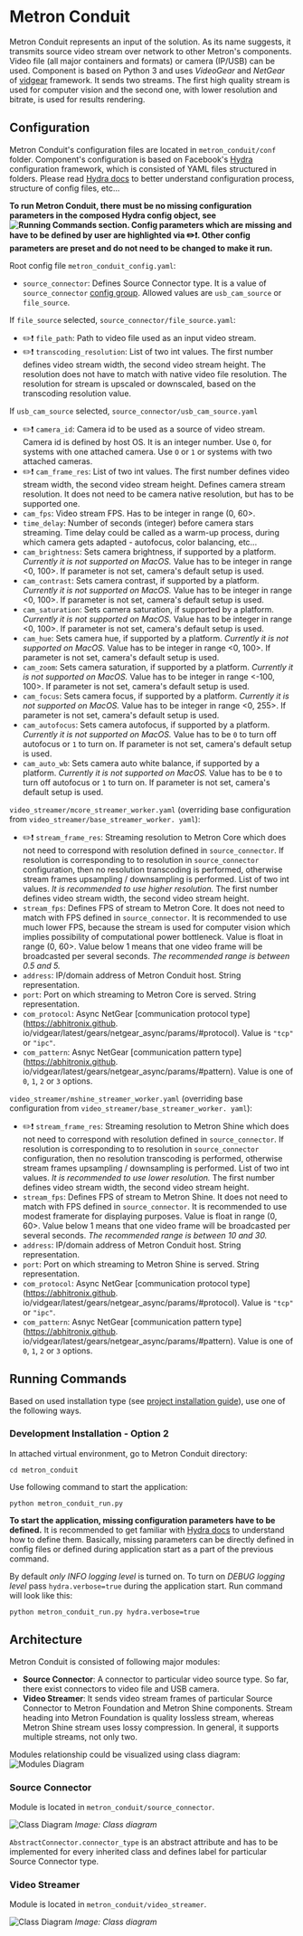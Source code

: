 # Metron Conduit

[comment]: <> (Description paragraph is taken from architecture.md)
Metron Conduit represents an input of the solution. As its name suggests, it transmits source video stream over network
to other Metron's components. Video file (all major containers and formats) or camera (IP/USB) can be used. Component is
based on Python 3 and uses *VideoGear* and *NetGear* of [vidgear](https://abhitronix.github.io/vidgear/latest/)
framework. It sends two streams. The first high quality stream is used for computer vision and the second one, with
lower resolution and bitrate, is used for results rendering.

## Configuration

Metron Conduit's configuration files are located in `metron_conduit/conf` folder. Component's configuration is based on
Facebook's [Hydra](https://hydra.cc) configuration framework, which is consisted of YAML files structured in folders.
Please read [Hydra docs](https://hydra.cc/docs/1.0/intro) to better understand configuration process, structure of
config files, etc...

**To run Metron Conduit, there must be no missing configuration parameters in the composed Hydra config object, see 
![Running Commands](#running-commands) section. Config parameters which are missing and have to be defined by user 
are highlighted via :pencil2::heavy_exclamation_mark:. Other config parameters are preset and do not need to be 
changed to make it run.**

Root config file `metron_conduit_config.yaml`:

- `source_connector`: Defines Source Connector type. It is a value
  of `source_connector` [config group](https://hydra.cc/docs/1.0/tutorials/basic/your_first_app/config_groups). Allowed
  values are `usb_cam_source` or `file_source`.

If `file_source` selected, `source_connector/file_source.yaml`:

- :pencil2::heavy_exclamation_mark: `file_path`: Path to video file used as an input video stream.
- :pencil2::heavy_exclamation_mark: `transcoding_resolution`: List of two int values. The first number defines 
  video stream width, the second video stream height. The resolution does not have to match with native video file 
  resolution. The resolution for stream is upscaled or downscaled, based on the transcoding resolution value.

If `usb_cam_source` selected, `source_connector/usb_cam_source.yaml`

- :pencil2::heavy_exclamation_mark: `camera_id`: Camera id to be used as a source of video stream. 
  Camera id is defined by host OS. It is an integer number. Use `O`, for systems with one attached camera. 
  Use `O` or `1` or systems with two attached cameras.
- :pencil2::heavy_exclamation_mark: `cam_frame_res`: List of two int values. The first number defines video stream 
  width, the second video stream height.
  Defines camera stream resolution. It does not need to be camera native resolution, but has to be supported one.
- `cam_fps`: Video stream FPS. Has to be integer in range (0, 60>.
- `time_delay`: Number of seconds (integer) before camera stars streaming. Time delay could be called as a warm-up 
  process, during which camera gets adapted - autofocus, color balancing, etc...
- `cam_brightness`: Sets camera brightness, if supported by a platform. *Currently it is not supported on MacOS.*
  Value has to be integer in range <0, 100>. If parameter is not set, camera's default setup is used.
- `cam_contrast`: Sets camera contrast, if supported by a platform. *Currently it is not supported on MacOS.*
  Value has to be integer in range <0, 100>. If parameter is not set, camera's default setup is used.
- `cam_saturation`: Sets camera saturation, if supported by a platform. *Currently it is not supported on MacOS.*
  Value has to be integer in range <0, 100>. If parameter is not set, camera's default setup is used.
- `cam_hue`: Sets camera hue, if supported by a platform. *Currently it is not supported on MacOS.*
  Value has to be integer in range <0, 100>. If parameter is not set, camera's default setup is used.
- `cam_zoom`: Sets camera saturation, if supported by a platform. *Currently it is not supported on MacOS.*
  Value has to be integer in range <-100, 100>. If parameter is not set, camera's default setup is used.
- `cam_focus`: Sets camera focus, if supported by a platform. *Currently it is not supported on MacOS.*
  Value has to be integer in range <0, 255>. If parameter is not set, camera's default setup is used.
- `cam_autofocus`: Sets camera autofocus, if supported by a platform. *Currently it is not supported on MacOS.*
  Value has to be `0` to turn off autofocus or `1` to turn on. If parameter is not set, camera's default setup is used.
- `cam_auto_wb`: Sets camera auto white balance, if supported by a platform. *Currently it is not supported on MacOS.*
  Value has to be `0` to turn off autofocus or `1` to turn on. If parameter is not set, camera's default setup is used.

`video_streamer/mcore_streamer_worker.yaml` (overriding base configuration from `video_streamer/base_streamer_worker.
yaml`):
- :pencil2::heavy_exclamation_mark: `stream_frame_res`: Streaming resolution to Metron Core which does not need to 
  correspond with resolution defined in `source_connector`.
  If resolution is corresponding to to resolution in `source_connector` configuration, then no resolution 
  transcoding is performed, otherwise stream frames upsampling / downsampling is performed. List of two int values. 
  *It is recommended to use higher resolution.* The first number defines video stream width, the second video stream 
  height.
- `stream_fps`: Defines FPS of stream to Metron Core. It does not need to match with FPS defined in `source_connector`. 
  It is recommended to use much lower FPS, because the stream is used for computer vision which implies possibility 
  of computational power bottleneck. Value is float in range (0, 60>. Value below 1 means that one video frame will 
  be broadcasted per several seconds. *The 
  recommended range is between 0.5 and 5.*
- `address`: IP/domain address of Metron Conduit host. String representation.
- `port`: Port on which streaming to Metron Core is served. String representation.
- `com_protocol`: Async NetGear [communication protocol type](https://abhitronix.github.
  io/vidgear/latest/gears/netgear_async/params/#protocol). Value is `"tcp"` or `"ipc"`.
- `com_pattern`: Asnyc NetGear [communication pattern type](https://abhitronix.github.
  io/vidgear/latest/gears/netgear_async/params/#pattern). Value is one of `0`, `1`, `2` or `3` options.

`video_streamer/mshine_streamer_worker.yaml` (overriding base configuration from `video_streamer/base_streamer_worker.
yaml`):
- :pencil2::heavy_exclamation_mark: `stream_frame_res`: Streaming resolution to Metron Shine which does not need to 
  correspond with resolution defined in `source_connector`.
  If resolution is corresponding to to resolution in `source_connector` configuration, then no resolution 
  transcoding is performed, otherwise stream frames upsampling / downsampling is performed. List of two int values. 
  *It is recommended to use lower resolution.* The first number defines video stream width, the second video stream 
  height.
- `stream_fps`: Defines FPS of stream to Metron Shine. It does not need to match with FPS defined in 
  `source_connector`. It is recommended to use modest framerate for displaying purposes. Value is float in range (0, 
  60>. Value below 1 means that one video frame will 
  be broadcasted per several seconds. *The 
  recommended range is between 10 and 30.*
- `address`: IP/domain address of Metron Conduit host. String representation.
- `port`: Port on which streaming to Metron Shine is served. String representation.
- `com_protocol`: Async NetGear [communication protocol type](https://abhitronix.github.
  io/vidgear/latest/gears/netgear_async/params/#protocol). Value is `"tcp"` or `"ipc"`.
- `com_pattern`: Asnyc NetGear [communication pattern type](https://abhitronix.github.
  io/vidgear/latest/gears/netgear_async/params/#pattern). Value is one of `0`, `1`, `2` or `3` options.
  
## Running Commands
Based on used installation type (see [project installation guide](../docs/project_installation.md)), use one of the 
following ways.

### Development Installation - Option 2
In attached virtual environment, go to Metron Conduit directory:
```shell
cd metron_conduit
```
Use following command to start the application:
```shell
python metron_conduit_run.py
```
**To start the application, missing configuration parameters have to be defined.** It is recommended to get familiar 
with [Hydra docs](https://hydra.cc/docs/1.0/intro) to understand how to define them. Basically, missing parameters 
can be directly defined in config files or defined during application start as a part of the previous command.

By default *only INFO logging level* is turned on. To turn on *DEBUG logging level* pass `hydra.verbose=true` during 
the application start. Run command will look like this:
```shell
python metron_conduit_run.py hydra.verbose=true
```

## Architecture

Metron Conduit is consisted of following major modules:

- **Source Connector**: A connector to particular video source type. So far, there exist connectors to video file and
  USB camera.
- **Video Streamer**: It sends video stream frames of particular Source Connector to Metron Foundation and Metron Shine
  components. Stream heading into Metron Foundation is quality lossless stream, whereas Metron Shine stream uses lossy
  compression. In general, it supports multiple streams, not only two.

Modules relationship could be visualized using class diagram:
![Modules Diagram](../docs/images/metron_conduit_modules_diagram.png)

### Source Connector

Module is located in `metron_conduit/source_connector`.

![Class Diagram](../docs/images/metron_conduit_class_diagram_source_connector.png)
*Image: Class diagram*

`AbstractConnector.connector_type` is an abstract attribute and has to be implemented for every inherited class and
defines label for particular Source Connector type.

### Video Streamer

Module is located in `metron_conduit/video_streamer`.

![Class Diagram](../docs/images/metron_conduit_class_diagram_video_streamer.png)
*Image: Class diagram*